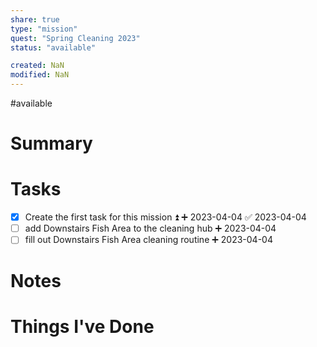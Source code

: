 ```yaml
---
share: true
type: "mission"
quest: "Spring Cleaning 2023"
status: "available"

created: NaN 
modified: NaN
---
```

#available 
# Summary

# Tasks
- [x] Create the first task for this mission ⏫ ➕ 2023-04-04 ✅ 2023-04-04
- [ ] add Downstairs Fish Area to the cleaning hub ➕ 2023-04-04 
- [ ] fill out Downstairs Fish Area cleaning routine ➕ 2023-04-04 
# Notes

# Things I've Done